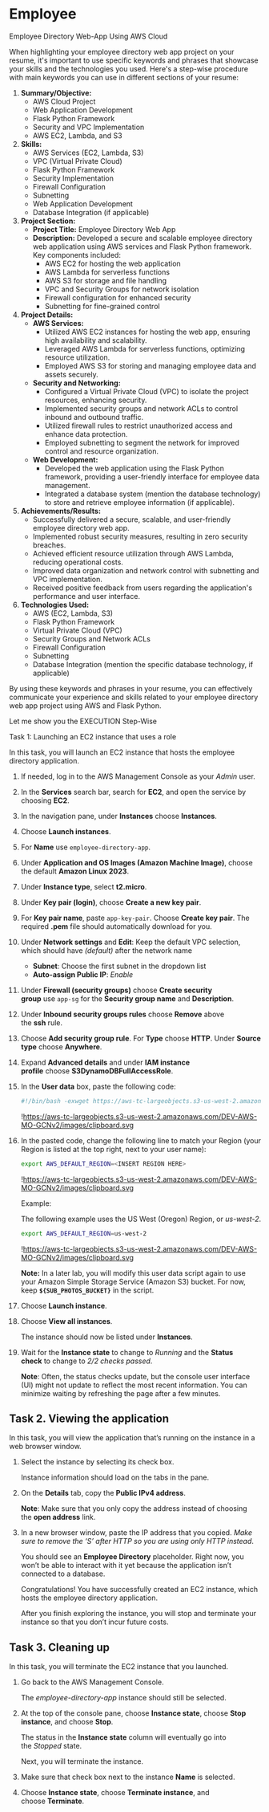 # Employee
Employee Directory Web-App Using AWS Cloud

When highlighting your employee directory web app project on your resume, it's important to use specific keywords and phrases that showcase your skills and the technologies you used. Here's a step-wise procedure with main keywords you can use in different sections of your resume:

1. **Summary/Objective:**
    - AWS Cloud Project
    - Web Application Development
    - Flask Python Framework
    - Security and VPC Implementation
    - AWS EC2, Lambda, and S3
2. **Skills:**
    - AWS Services (EC2, Lambda, S3)
    - VPC (Virtual Private Cloud)
    - Flask Python Framework
    - Security Implementation
    - Firewall Configuration
    - Subnetting
    - Web Application Development
    - Database Integration (if applicable)
3. **Project Section:**
    - **Project Title:** Employee Directory Web App
    - **Description:** Developed a secure and scalable employee directory web application using AWS services and Flask Python framework. Key components included:
        - AWS EC2 for hosting the web application
        - AWS Lambda for serverless functions
        - AWS S3 for storage and file handling
        - VPC and Security Groups for network isolation
        - Firewall configuration for enhanced security
        - Subnetting for fine-grained control
4. **Project Details:**
    - **AWS Services:**
        - Utilized AWS EC2 instances for hosting the web app, ensuring high availability and scalability.
        - Leveraged AWS Lambda for serverless functions, optimizing resource utilization.
        - Employed AWS S3 for storing and managing employee data and assets securely.
    - **Security and Networking:**
        - Configured a Virtual Private Cloud (VPC) to isolate the project resources, enhancing security.
        - Implemented security groups and network ACLs to control inbound and outbound traffic.
        - Utilized firewall rules to restrict unauthorized access and enhance data protection.
        - Employed subnetting to segment the network for improved control and resource organization.
    - **Web Development:**
        - Developed the web application using the Flask Python framework, providing a user-friendly interface for employee data management.
        - Integrated a database system (mention the database technology) to store and retrieve employee information (if applicable).
5. **Achievements/Results:**
    - Successfully delivered a secure, scalable, and user-friendly employee directory web app.
    - Implemented robust security measures, resulting in zero security breaches.
    - Achieved efficient resource utilization through AWS Lambda, reducing operational costs.
    - Improved data organization and network control with subnetting and VPC implementation.
    - Received positive feedback from users regarding the application's performance and user interface.
6. **Technologies Used:**
    - AWS (EC2, Lambda, S3)
    - Flask Python Framework
    - Virtual Private Cloud (VPC)
    - Security Groups and Network ACLs
    - Firewall Configuration
    - Subnetting
    - Database Integration (mention the specific database technology, if applicable)

By using these keywords and phrases in your resume, you can effectively communicate your experience and skills related to your employee directory web app project using AWS and Flask Python.

Let me show you the EXECUTION Step-Wise 

Task 1: Launching an EC2 instance that uses a role

In this task, you will launch an EC2 instance that hosts the employee directory application.

1. If needed, log in to the AWS Management Console as your *Admin* user.
2. In the **Services** search bar, search for **EC2**, and open the service by choosing **EC2**.
3. In the navigation pane, under **Instances** choose **Instances**.
4. Choose **Launch instances**.
5. For **Name** use `employee-directory-app`.
6. Under **Application and OS Images (Amazon Machine Image)**, choose the default **Amazon Linux 2023**.
7. Under **Instance type**, select **t2.micro**.
8. Under **Key pair (login)**, choose **Create a new key pair**.
9. For **Key pair name**, paste `app-key-pair`. Choose **Create key pair**. The required **.pem** file should automatically download for you.
10. Under **Network settings** and **Edit**: Keep the default VPC selection, which should have *(default)* after the network name
    - **Subnet**: Choose the first subnet in the dropdown list
    - **Auto-assign Public IP**: *Enable*
11. Under **Firewall (security groups)** choose **Create security group** use `app-sg` for the **Security group name** and **Description**.
12. Under **Inbound security groups rules** choose **Remove** above the **ssh** rule.
13. Choose **Add security group rule**. For **Type** choose **HTTP**. Under **Source type** choose **Anywhere**.
14. Expand **Advanced details** and under **IAM instance profile** choose **S3DynamoDBFullAccessRole**.
15. In the **User data** box, paste the following code:
    
    ```bash
    #!/bin/bash -exwget https://aws-tc-largeobjects.s3-us-west-2.amazonaws.com/DEV-AWS-MO-GCNv2/FlaskApp.zipunzip FlaskApp.zipcd FlaskApp/yum -y install python3-pippip install -r requirements.txtyum -y install stressexport PHOTOS_BUCKET=${SUB_PHOTOS_BUCKET}export AWS_DEFAULT_REGION=<INSERT REGION HERE>export DYNAMO_MODE=onFLASK_APP=application.py /usr/local/bin/flask run --host=0.0.0.0 --port=80
    ```
    
    !https://aws-tc-largeobjects.s3-us-west-2.amazonaws.com/DEV-AWS-MO-GCNv2/images/clipboard.svg
    
16. In the pasted code, change the following line to match your Region (your Region is listed at the top right, next to your user name):
    
    ```bash
    export AWS_DEFAULT_REGION=<INSERT REGION HERE>
    ```
    
    !https://aws-tc-largeobjects.s3-us-west-2.amazonaws.com/DEV-AWS-MO-GCNv2/images/clipboard.svg
    
    Example:
    
    The following example uses the US West (Oregon) Region, or *us-west-2*.
    
    ```bash
    export AWS_DEFAULT_REGION=us-west-2
    ```
    
    !https://aws-tc-largeobjects.s3-us-west-2.amazonaws.com/DEV-AWS-MO-GCNv2/images/clipboard.svg
    
    **Note:** In a later lab, you will modify this user data script again to use your Amazon Simple Storage Service (Amazon S3) bucket. For now, keep **`${SUB_PHOTOS_BUCKET}`** in the script.
    
17. Choose **Launch instance**.
18. Choose **View all instances**.
    
    The instance should now be listed under **Instances**.
    
19. Wait for the **Instance state** to change to *Running* and the **Status check** to change to *2/2 checks passed*.
    
    **Note**: Often, the status checks update, but the console user interface (UI) might not update to reflect the most recent information. You can minimize waiting by refreshing the page after a few minutes.
    

## Task 2. Viewing the application

In this task, you will view the application that’s running on the instance in a web browser window.

1. Select the instance by selecting its check box.
    
    Instance information should load on the tabs in the pane.
    
2. On the **Details** tab, copy the **Public IPv4 address**.
    
    **Note**: Make sure that you only copy the address instead of choosing the **open address** link.
    
3. In a new browser window, paste the IP address that you copied. *Make sure to remove the ‘S’ after HTTP so you are using only HTTP instead*.
    
    You should see an **Employee Directory** placeholder. Right now, you won’t be able to interact with it yet because the application isn’t connected to a database.
    
    Congratulations! You have successfully created an EC2 instance, which hosts the employee directory application.
    
    After you finish exploring the instance, you will stop and terminate your instance so that you don’t incur future costs.
    

## Task 3. Cleaning up

In this task, you will terminate the EC2 instance that you launched.

1. Go back to the AWS Management Console.
    
    The *employee-directory-app* instance should still be selected.
    
2. At the top of the console pane, choose **Instance state**, choose **Stop instance**, and choose **Stop**.
    
    The status in the **Instance state** column will eventually go into the *Stopped* state.
    
    Next, you will terminate the instance.
    
3. Make sure that check box next to the instance **Name** is selected.
4. Choose **Instance state**, choose **Terminate instance**, and choose **Terminate**.


